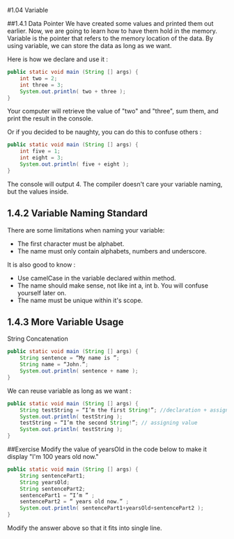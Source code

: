 ﻿#1.04 Variable

##1.4.1 Data Pointer
We have created some values and printed them out earlier. Now, we are going to learn how to have them hold in the memory. Variable is the pointer that refers to the memory location of the data. By using variable, we can store the data as long as we want. 

Here is how we declare and use it :
```Java
public static void main (String [] args) {
	int two = 2;
	int three = 3;
	System.out.println( two + three );
}
```
Your computer will retrieve the value of "two" and "three", sum them, and print the result in the console. 

Or if you decided to be naughty, you can do this to confuse others :
```Java
public static void main (String [] args) {
	int five = 1;
	int eight = 3;
	System.out.println( five + eight );
}
```
The console will output 4. The compiler doesn't care your variable naming, but the values inside.

## 1.4.2 Variable Naming Standard
There are some limitations when naming your variable:

* The first character must be alphabet.
* The name must only contain alphabets, numbers and underscore.

It is also good to know :

* Use camelCase in the variable declared within method.
* The name should make sense, not like int a, int b. You will confuse yourself later on.
* The name must be unique within it's scope.

## 1.4.3 More Variable Usage
String Concatenation
```Java
public static void main (String [] args) {
	String sentence = “My name is ”;
	String name = “John.”;
	System.out.println( sentence + name );
}
```
We can reuse variable as long as we want :
```Java
public static void main (String [] args) {
	String testString = “I’m the first String!”; //declaration + assigning value
	System.out.println( testString );
	testString = “I’m the second String!”; // assigning value
	System.out.println( testString );
}
```

##Exercise
Modify the value of yearsOld in the code below to make it display "I'm 100 years old now."
```Java
public static void main (String [] args) {
	String sentencePart1;
	String yearsOld;
	String sentencePart2;
	sentencePart1 = “I’m ” ;
	sentencePart2 = “ years old now.” ;
	System.out.println( sentencePart1+yearsOld+sentencePart2 );
}
```
Modify the answer above so that it fits into single line.